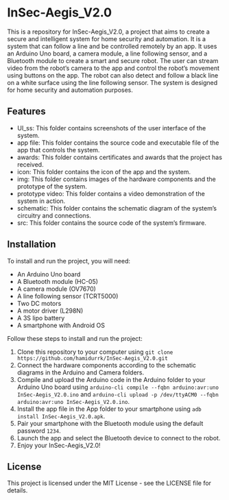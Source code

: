 # **InSec-Aegis_V2.0**

This is a repository for InSec-Aegis_V2.0, a project that aims to create a secure and intelligent system for home security and automation. It is a system that can follow a line and be controlled remotely by an app. It uses an Arduino Uno board, a camera module, a line following sensor, and a Bluetooth module to create a smart and secure robot. The user can stream video from the robot’s camera to the app and control the robot’s movement using buttons on the app. The robot can also detect and follow a black line on a white surface using the line following sensor. The system is designed for home security and automation purposes.


## **Features**



* UI_ss: This folder contains screenshots of the user interface of the system.
* app file: This folder contains the source code and executable file of the app that controls the system.
* awards: This folder contains certificates and awards that the project has received.
* icon: This folder contains the icon of the app and the system.
* img: This folder contains images of the hardware components and the prototype of the system.
* prototype video: This folder contains a video demonstration of the system in action.
* schematic: This folder contains the schematic diagram of the system’s circuitry and connections.
* src: This folder contains the source code of the system’s firmware.


## **Installation**

To install and run the project, you will need:



* An Arduino Uno board
* A Bluetooth module (HC-05)
* A camera module (OV7670)
* A line following sensor (TCRT5000)
* Two DC motors
* A motor driver (L298N)
* A 3S lipo battery
* A smartphone with Android OS

Follow these steps to install and run the project:



1. Clone this repository to your computer using `git clone https://github.com/hamidurrk/InSec-Aegis_V2.0.git`
2. Connect the hardware components according to the schematic diagrams in the Arduino and Camera folders.
3. Compile and upload the Arduino code in the Arduino folder to your Arduino Uno board using `arduino-cli compile --fqbn arduino:avr:uno InSec-Aegis_V2.0.ino` and `arduino-cli upload -p /dev/ttyACM0 --fqbn arduino:avr:uno InSec-Aegis_V2.0.ino`.
4. Install the app file in the App folder to your smartphone using `adb install InSec-Aegis_V2.0.apk`.
5. Pair your smartphone with the Bluetooth module using the default password `1234`.
6. Launch the app and select the Bluetooth device to connect to the robot.
7. Enjoy your InSec-Aegis_V2.0!

## **License**

This project is licensed under the MIT License - see the LICENSE file for details.
